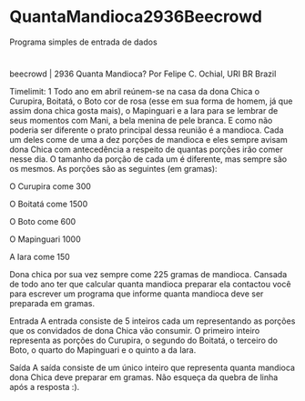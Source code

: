# QuantaMandioca2936Beecrowd
 Programa simples de entrada de dados
#
#
beecrowd | 2936
Quanta Mandioca?
Por Felipe C. Ochial, URI BR Brazil

Timelimit: 1
Todo ano em abril reúnem-se na casa da dona Chica o Curupira, Boitatá, o Boto cor de rosa (esse em sua forma de homem, já que assim dona chica gosta mais), o Mapinguari e a Iara para se lembrar de seus momentos com Mani, a bela menina de pele branca. E como não poderia ser diferente o prato principal dessa reunião é a mandioca. Cada um deles come de uma a dez porções de mandioca e eles sempre avisam dona Chica com antecedência a respeito de quantas porções irão comer nesse dia. O tamanho da porção de cada um é diferente, mas sempre são os mesmos. As porções são as seguintes (em gramas):

O Curupira come 300

O Boitatá come 1500

O Boto come 600

O Mapinguari 1000

A Iara come 150

Dona chica por sua vez sempre come 225 gramas de mandioca. Cansada de todo ano ter que calcular quanta mandioca preparar ela contactou você para escrever um programa que informe quanta mandioca deve ser preparada em gramas.

Entrada
A entrada consiste de 5 inteiros cada um representando as porções que os convidados de dona Chica vão consumir. O primeiro inteiro representa as porções do Curupira, o segundo do Boitatá, o terceiro do Boto, o quarto do Mapinguari e o quinto a da Iara.

Saída
A saída consiste de um único inteiro que representa quanta mandioca dona Chica deve preparar em gramas. Não esqueça da quebra de linha após a resposta :).
